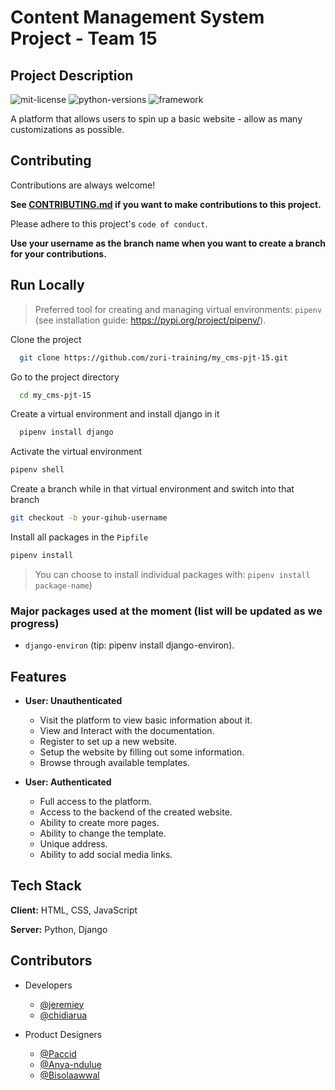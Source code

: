 # Content Management System Project - Team 15

## Project Description

![mit-license](https://img.shields.io/badge/license-MIT-brightgreen) ![python-versions](https://img.shields.io/badge/python-3.7%20%7C%203.8%20%7C%203.9%20%7C%203.10-blue) ![framework](https://img.shields.io/badge/framework-django-blue)

A platform that allows users to spin up a basic website - allow as many customizations as possible.

## Contributing

Contributions are always welcome!

**See [CONTRIBUTING.md](https://github.com/zuri-training/my_cms-pjt-15/blob/main/CONTRIBUTING.md) if you want to make contributions to this project.**

Please adhere to this project's `code of conduct`.

**Use your username as the branch name when you want to create a branch for your contributions.**


## Run Locally

> Preferred tool for creating and managing virtual environments: `pipenv` (see installation guide: <https://pypi.org/project/pipenv/>).

Clone the project

```bash
  git clone https://github.com/zuri-training/my_cms-pjt-15.git
```

Go to the project directory

```bash
  cd my_cms-pjt-15
```

Create a virtual environment and install django in it

```bash
  pipenv install django
```

Activate the virtual environment

```bash
pipenv shell
```

Create a branch while in that virtual environment and switch into that branch

```bash
git checkout -b your-gihub-username
```

Install all packages in the `Pipfile`

```bash
pipenv install
```
> You can choose to install individual packages with: `pipenv install package-name`)

### Major packages used at the moment (list will be updated as we progress)

- `django-environ` (tip: pipenv install django-environ). 


<!-- ## How to run this project locally

> Preferred tool for creating and managing virtual environments: `pipenv` (see installation guide: <https://pypi.org/project/pipenv/>).
1. Clone this repo (which create a folder).
2. Change directory into the repo folder (using the `cd` command).
3. Run this command: `pipenv install django` (this step will create a virtual environment that will take the repo name and install django in it).
4. Run this command to activate the environment: `pipenv shell`.
5. While in the virtual environment, create your repo branch and switch into it.
6. Lastly, install all packages in the `Pipfile` with this command: `pipenv install` (or, you can choose to install individual packages with: `pipenv install package-name`). -->

## Features

- **User: Unauthenticated**
  - Visit the platform to view basic information about it.
  - View and Interact with the documentation.
  - Register to set up a new website.
  - Setup the website by filling out some information.
  - Browse through available templates.

- **User: Authenticated**
  - Full access to the platform.
  - Access to the backend of the created website.
  - Ability to create more pages.
  - Ability to change the template.
  - Unique address.
  - Ability to add social media links.

## Tech Stack

**Client:** HTML, CSS, JavaScript

**Server:** Python, Django

## Contributors

- Developers
  - [@jeremiey](https://www.github.com/jeremiey)
  - [@chidiarua](https://www.github.com/chidiarua)

- Product Designers
  - [@Paccid](https://www.github.com/Paccid)
  - [@Anya-ndulue](https://www.github.com/Anya-ndulue)
  - [@Bisolaawwal](https://www.github.com/Bisolaawwal)


<!-- - [@magnificientStudios](https://www.github.com/magnificientStudios)
- [@optimistictech](https://www.github.com/optimistictech)
- [@alvanokey](https://www.github.com/alvanokey)
- [@musoye](https://www.github.com/musoye)
- [@yusufadegbite](https://www.github.com/yusufadegbite)
- [@Noble101](https://www.github.com/Noble101)
- [@emmyrald](https://www.github.com/emmyrald)
- [@jonathanwambua](https://www.github.com/jonathanwambua)
- [@steph-ayo](https://www.github.com/steph-ayo)
- [@BioMeindinyo](https://www.github.com/BioMeindinyo)
- [@Usenmfon](https://www.github.com/Usenmfon)
- [@Emmanuel-Etukudo](https://www.github.com/Emmanuel-Etukudo)
- [@Rhoda-k](https://www.github.com/Rhoda-k)
- [@Temarii](https://www.github.com/Temarii)
- [@Joshua-Ogunwoolu](https://github.com/Joshua-Ogunwoolu)
- [@Prideland-okoi](https://github.com/Prideland-okoi) -->
